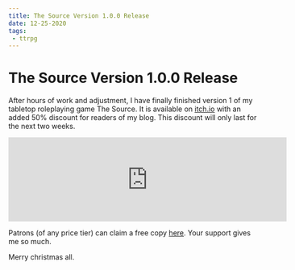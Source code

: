 ```yaml
---
title: The Source Version 1.0.0 Release
date: 12-25-2020
tags:
 - ttrpg
---
```


# The Source Version 1.0.0 Release

After hours of work and adjustment, I have finally finished version 1 of my
tabletop roleplaying game The Source. It is available on
[itch.io](https://withinstudios.itch.io/q7rvfw33fw) with an added 50% discount
for readers of my blog. This discount will only last for the next two weeks.

<iframe src="https://itch.io/embed/866470?linkback=true" width="552"
height="167" frameborder="0"><a
href="https://withinstudios.itch.io/the-source">The Source by
Within</a></iframe>

Patrons (of any price tier) can claim a free copy
[here](https://withinstudios.itch.io/the-source/patreon-access). Your support
gives me so much.

Merry christmas all.
